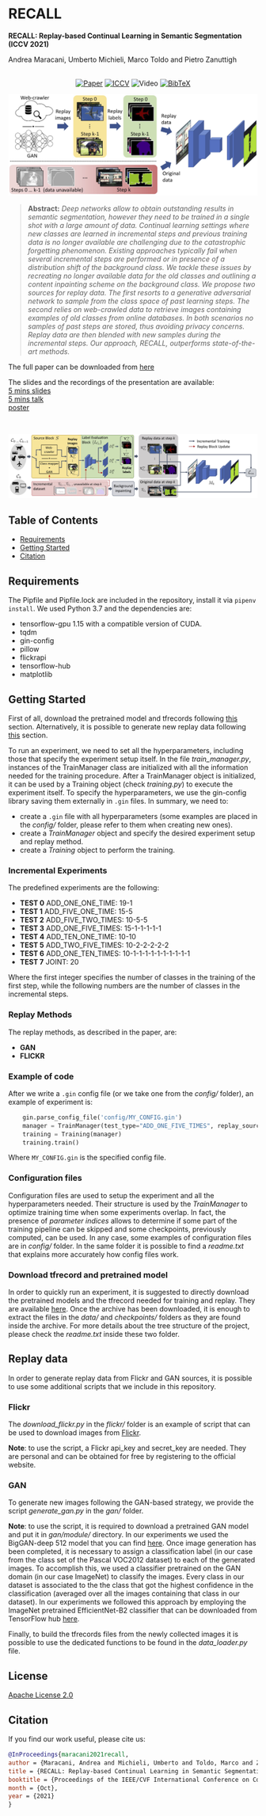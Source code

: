 # RECALL
**RECALL: Replay-based Continual Learning in Semantic Segmentation (ICCV 2021)**

Andrea Maracani, Umberto Michieli, Marco Toldo and Pietro Zanuttigh <br /><br />

<div align="center">
 
[![Paper](https://img.shields.io/badge/arXiv-2108.03673-red)](https://arxiv.org/abs/2108.03673)
[![ICCV](https://img.shields.io/badge/ICCV-2021-purple)](http://iccv2021.thecvf.com/home)
![Video](https://img.shields.io/badge/Video-available_soon-lightgrey)
 [![BibTeX](https://img.shields.io/badge/Cite_us-BibTeX-blue)](#Citation)
 
 </div>
 
 ![teaser](img/GA.jpg)
 
> **Abstract:** *Deep networks allow to obtain outstanding results in semantic segmentation, however they need to be trained in a single shot with a large amount of data. Continual learning settings where new classes are learned in incremental steps and previous training data is no longer available are challenging due to the catastrophic forgetting phenomenon. Existing approaches typically fail when several incremental steps are performed or in presence of a distribution shift of the background class. We tackle these issues by recreating no longer available data for the old classes and outlining a content inpainting scheme on the background class. We propose two sources for replay data. The first resorts to a generative adversarial network to sample from the class space of past learning steps. The second relies on web-crawled data to retrieve images containing examples of old classes from online databases. In both scenarios no samples of past steps are stored, thus avoiding privacy concerns. Replay data are then blended with new samples during the incremental steps. Our approach, RECALL, outperforms state-of-the-art methods.*

The full paper can be downloaded from [here](https://arxiv.org/abs/2108.03673)

The slides and the recordings of the presentation are available: <br/>
[5 mins slides](https://lttm.dei.unipd.it/paper_data/RECALL/slides.pdf)<br/>
[5 mins talk](https://lttm.dei.unipd.it/paper_data/RECALL/talk.mp4)<br/>
[poster](https://lttm.dei.unipd.it/paper_data/RECALL/poster.pdf)<br/>

<br/>

![teaser](img/architecture.jpg)


## Table of Contents
  - [Requirements](#Requirements) 
  - [Getting Started](#getting-started)
  - [Citation](#Citation)

## Requirements
The Pipfile and Pipfile.lock are included in the repository, install it via ```pipenv install```. 
We used Python 3.7 and the dependencies are:
- tensorflow-gpu 1.15 with a compatible version of CUDA.
- tqdm
- gin-config
- pillow
- flickrapi
- tensorflow-hub
- matplotlib

## Getting Started
First of all, download the pretrained model and tfrecords following [this](#download-tfrecord-and-pretrained-model) section. 
Alternatively, it is possible to generate new replay data following [this](#use-other-data) section.

To run an experiment, we need to set all the hyperparameters, including those that specify the experiment setup itself. 
In the file *train_manager.py*, instances of the TrainManager class are initialized with all the information needed for the training procedure.
After a TrainManager object is initialized, it can be used by a Training object (check *training.py*) to execute the experiment itself.
To specify the hyperparameters, we use the gin-config library saving them externally in ```.gin``` files.
In summary, we need to:
- create a ```.gin``` file with all hyperparameters (some examples are placed in the *config/* folder, please refer to them when creating new ones).
- create a *TrainManager* object and specify the desired experiment setup and replay method.
- create a *Training* object to perform the training.

### Incremental Experiments
The predefined experiments are the following:
 - **TEST 0** ADD_ONE_ONE_TIME: 19-1
 - **TEST 1** ADD_FIVE_ONE_TIME: 15-5
 - **TEST 2** ADD_FIVE_TWO_TIMES: 10-5-5
 - **TEST 3** ADD_ONE_FIVE_TIMES: 15-1-1-1-1-1
 - **TEST 4** ADD_TEN_ONE_TIME: 10-10
 - **TEST 5** ADD_TWO_FIVE_TIMES: 10-2-2-2-2-2
 - **TEST 6** ADD_ONE_TEN_TIMES: 10-1-1-1-1-1-1-1-1-1-1
 - **TEST 7** JOINT: 20

Where the first integer specifies the number of classes in the training of the first step, while the following numbers are the number of classes in the incremental steps.

### Replay Methods
The replay methods, as described in the paper, are:

 - **GAN**
 - **FLICKR**

### Example of code
After we write a ```.gin``` config file (or we take one from the *config/* folder), an example of experiment is:

```python
    gin.parse_config_file('config/MY_CONFIG.gin')
    manager = TrainManager(test_type="ADD_ONE_FIVE_TIMES", replay_source="gan")
    training = Training(manager)
    training.train()
```

Where ```MY_CONFIG.gin``` is the specified config file.

### Configuration files
Configuration files are used to setup the experiment and all the hyperparameters needed. 
Their structure is used by the *TrainManager* to optimize training time when some experiments overlap.
In fact, the presence of *parameter indices* allows to determine if some part of the training pipeline can be skipped and some checkpoints, previously computed, can be used.
In any case, some examples of configuration files are in *config/* folder. In the same folder it is possible to find a *readme.txt* that explains more accurately how config files work.

### Download tfrecord and pretrained model
In order to quickly run an experiment, it is suggested to directly download the pretrained models and the tfrecord needed for training and replay. 
They are available [here](https://lttm.dei.unipd.it/paper_data/RECALL/data.zip).
Once the archive has been downloaded, it is enough to extract the files in the *data/* and *checkpoints/* folders as they are found inside the archive. 
For more details about the tree structure of the project, please check the *readme.txt* inside these two folder.

## Replay data
In order to generate replay data from Flickr and GAN sources, it is possible to use some additional scripts that we include in this repository.

### Flickr
The *download_flickr.py* in the *flickr/* folder is an example of script that can be used to download images from [Flickr](https://www.flickr.com).

**Note**: to use the script, a Flickr api_key and secret_key are needed. They are personal and can be obtained for free by registering to the official website.

### GAN
To generate new images following the GAN-based strategy, we provide the script *generate_gan.py* in the *gan/* folder.

**Note**: to use the script, it is required to download a pretrained GAN model and put it in *gan/module/* directory. 
In our experiments we used the BigGAN-deep 512 model that you can find [here](https://tfhub.dev/deepmind/biggan-deep-512/1). 
Once image generation has been completed, it is necessary to assign a classification label (in our case from the class set of the Pascal VOC2012 dataset) to each of the generated images. 
To accomplish this, we used a classifier pretrained on the GAN domain (in our case ImageNet) to classify the images. 
Every class in our dataset is associated to the the class that got the highest confidence in the classification (averaged over all the images containing that class in our dataset). 
In our experiments we followed this approach by employing the ImageNet pretrained EfficientNet-B2 classifier that can be downloaded from TensorFlow hub [here](https://tfhub.dev/google/efficientnet/b2/classification/1). 


Finally, to build the tfrecords files from the newly collected images it is possible to use the dedicated functions to be found in the *data_loader.py* file.

## License

[Apache License 2.0](LICENSE)

<a name="Citation"></a>
## Citation
If you find our work useful, please cite us:
```bibtex
@InProceedings{maracani2021recall,
author = {Maracani, Andrea and Michieli, Umberto and Toldo, Marco and Zanuttigh, Pietro},
title = {RECALL: Replay-based Continual Learning in Semantic Segmentation},
booktitle = {Proceedings of the IEEE/CVF International Conference on Computer Vision (ICCV)},
month = {Oct},
year = {2021}
}
```
